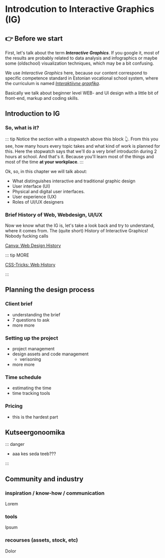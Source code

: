 # Introdcution to Interactive Graphics (IG)
 



## 👉 Before we start

First, let's talk about the term ***Interactive Graphics***. If you google it, most of the results are probably related to data analysis and infographics or maybe some (oldschool) visualization techniques, which may be a bit confusing. 

We use *Interactive Graphics* here, because our content correspond to specific competence standard in Estonian vocational school system, where the curriculum is named [*Interaktiivne graafika*](https://www.kutseregister.ee/ctrl/en/Standardid/vaata/10719487). 

Basically we talk about beginner level WEB- and UI design with a little bit of front-end, markup and coding skills. 







## Introduction to IG

### So, what is it?
<DurationSnippet s="2" />

::: tip
Notice the section with a stopwatch above this block 👆. From this you see, how many hours every topic takes and what kind of work is planned for this. Here the stopwatch says that we'll do a very brief introductin during 2 hours at school. And that's it. Because you'll learn most of the things and most of the time **at your workplace**.
:::

Ok, so, in this chapter we will talk about:

- What distinguishes interactive and traditional graphic design
- User interface (UI)
- Physical and digital user interfaces. 
- User experience (UX)
- Roles of UI/UX designers









### Brief History of Web, Webdesign, UI/UX
<DurationSnippet ei="3" />

Now we know what the IG is, let's take a look back and try to understand, where it comes from. The (quite short) History of Interactive Graphics! Nobody fucking calls 




[Canva: Web Design History](https://www.canva.com/learn/web-design-history/)


::: tip MORE

[CSS-Tricks: Web History](https://css-tricks.com/category/history/)

::: 









## Planning the design process
<DurationSnippet es="4" ei="4" />


### Client brief

- understanding the brief
- 7 questions to ask
- more more


### Setting up the project

- project management
- design assets and code management
    - verisoning
- more more


### Time schedule

- estimating the time
- time tracking tools


### Pricing

- this is the hardest part





## Kutseergonoomika
<DurationSnippet s="2" i="2" />


::: danger

- aaa kes seda teeb???

:::







## Community and industry
<DurationSnippet i="3" es="2" />

### inspiration / know-how / communication

Lorem

### tools

Ipsum

### recourses (assets, stock, etc)

Dolor


<!-- <script setup>
    import DurationSnippet from '../components/DurationSnippet.vue'
</script> -->